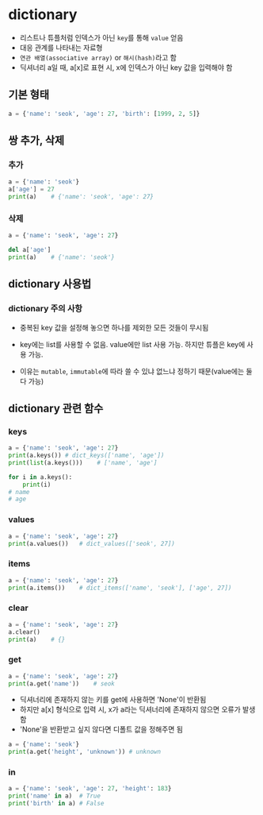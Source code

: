 # dictionary

- 리스트나 튜플처럼 인덱스가 아닌 `key`를 통해 `value` 얻음
- 대응 관계를 나타내는 자료형
- `연관 배열(associative array)` or `해시(hash)`라고 함
- 딕셔너리 a일 때, a[x]로 표현 시, x에 인덱스가 아닌 key 값을 입력해야 함

## 기본 형태

```python
a = {'name': 'seok', 'age': 27, 'birth': [1999, 2, 5]}
```

## 쌍 추가, 삭제

### 추가

```python
a = {'name': 'seok'}
a['age'] = 27
print(a)    # {'name': 'seok', 'age': 27}
```

### 삭제

```python
a = {'name': 'seok', 'age': 27}

del a['age']
print(a)    # {'name': 'seok'}
```

## dictionary 사용법

### dictionary 주의 사항

- 중복된 key 값을 설정해 놓으면 하나를 제외한 모든 것들이 무시됨

- key에는 list를 사용할 수 없음. value에만 list 사용 가능. 하지만 튜플은 key에 사용 가능.

- 이유는 `mutable`, `immutable`에 따라 쓸 수 있냐 없느냐 정하기 때문(value에는 둘 다 가능)

## dictionary 관련 함수

### keys

```python
a = {'name': 'seok', 'age': 27}
print(a.keys()) # dict_keys(['name', 'age'])
print(list(a.keys()))    # ['name', 'age']

for i in a.keys():
    print(i)
# name
# age
```

### values

```python
a = {'name': 'seok', 'age': 27}
print(a.values())   # dict_values(['seok', 27])
```

### items

```python
a = {'name': 'seok', 'age': 27}
print(a.items())    # dict_items(['name', 'seok'], ['age', 27])
```

### clear

```python
a = {'name': 'seok', 'age': 27}
a.clear()
print(a)    # {}
```

### get

```python
a = {'name': 'seok', 'age': 27}
print(a.get('name'))    # seok
```

- 딕셔너리에 존재하지 않는 키를 get에 사용하면 'None'이 반환됨
- 하지만 a[x] 형식으로 입력 시, x가 a라는 딕셔너리에 존재하지 않으면 오류가 발생함
- 'None'을 반환받고 싶지 않다면 디폴트 값을 정해주면 됨

```python
a = {'name': 'seok'}
print(a.get('height', 'unknown')) # unknown
```

### in

```python
a = {'name': 'seok', 'age': 27, 'height': 183}
print('name' in a)  # True
print('birth' in a) # False
```